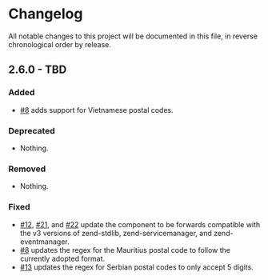 # Changelog

All notable changes to this project will be documented in this file, in reverse chronological order by release.

## 2.6.0 - TBD

### Added

- [#8](https://github.com/zendframework/zend-i18n/pull/8) adds support for
  Vietnamese postal codes.

### Deprecated

- Nothing.

### Removed

- Nothing.

### Fixed

- [#12](https://github.com/zendframework/zend-i18n/pull/12),
  [#21](https://github.com/zendframework/zend-i18n/pull/21), and
  [#22](https://github.com/zendframework/zend-i18n/pull/22) update the
  component to be forwards compatible with the v3 versions of zend-stdlib,
  zend-servicemanager, and zend-eventmanager.
- [#8](https://github.com/zendframework/zend-i18n/pull/8) updates the regex for
  the Mauritius postal code to follow the currently adopted format.
- [#13](https://github.com/zendframework/zend-i113n/pull/13) updates the regex for
  Serbian postal codes to only accept 5 digits.
